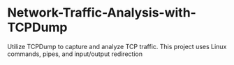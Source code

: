 # Network-Traffic-Analysis-with-TCPDump
Utilize TCPDump to capture and analyze TCP traffic. This project uses Linux commands, pipes, and input/output redirection

